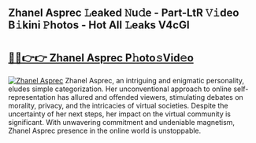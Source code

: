 ## Zhanel Asprec 𝙻eaked 𝙽u𝚍e - Part-LtR 𝚅𝚒deo B𝚒kini 𝙿hotos - Hot All 𝙻eaks V4cGI

# <h2><a href="http://ld22nni.urlbe.top/?page=Zhanel+Asprec">🔗🔗👉👉 Zhanel Asprec P𝚑oto𝚜Vid𝚎o</a></h2>

[![Zhanel Asprec](https://i.imgur.com/eBuTRDB.gif)](http://ld22nni.urlbe.top/?page=Zhanel+Asprec)
Zhanel Asprec, an intriguing and enigmatic personality, eludes simple categorization. Her unconventional approach to online self-representation has allured and offended viewers, stimulating debates on morality, privacy, and the intricacies of virtual societies. Despite the uncertainty of her next steps, her impact on the virtual community is significant. With unwavering commitment and undeniable magnetism, Zhanel Asprec presence in the online world is unstoppable.
